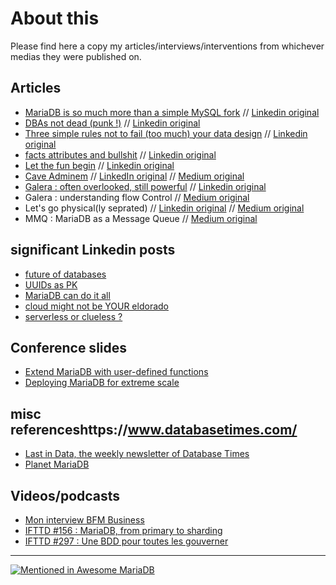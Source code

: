 # About this
Please find here a copy my articles/interviews/interventions from whichever medias they were published on.

## Articles
* [MariaDB is so much more than a simple MySQL fork](https://github.com/SylvainA77/articles/blob/main/MariaDB%3A-more-than-MySQL-fork.md) // [Linkedin original](https://www.linkedin.com/pulse/mariadb-so-much-more-than-just-mysql-fork-sylvain-arbaudie-blfpf)  
* [DBAs not dead (punk !)](https://github.com/SylvainA77/articles/blob/main/dba-not-dead.md) // [Linkedin original](https://www.linkedin.com/pulse/dbas-dead-punk-sylvain-arbaudie-o5w7e)  
* [Three simple rules not to fail (too much) your data design](https://github.com/SylvainA77/articles/blob/main/Three-rules-not-fail-data-design.md) // [Linkedin original](https://www.linkedin.com/pulse/three-simple-rules-fail-too-much-foundations-your-data-arbaudie-7vkwf)
* [facts attributes and bullshit](https://github.com/SylvainA77/articles/blob/main/facts-atributes-relations-bullshit.md) // [Linkedin original](https://www.linkedin.com/pulse/how-distinguish-facts-attributes-relations-from-sylvain-arbaudie-pmx1e)
* [Let the fun begin](https://github.com/SylvainA77/articles/blob/main/now-let-fun-begin.md) // [Linkedin original](https://www.linkedin.com/pulse/let-fun-begins-sylvain-arbaudie-utspe/)
* [Cave Adminem](https://github.com/SylvainA77/articles/blob/main/cave-adminem.md) // [LinkedIn original](https://www.linkedin.com/pulse/cave-adminem-sylvain-arbaudie-6dzfe) // [Medium original](https://medium.com/@arbaudie.it/cave-adminem-7c97503f289c)
* [Galera : often overlooked, still powerful](https://github.com/SylvainA77/articles/blob/main/galera-overlooked-powerfull.md) // [Linkedin original](https://www.linkedin.com/pulse/galera-often-overlooked-still-powerful-sylvain-arbaudie-aabce/)
* Galera : understanding flow Control // [Medium original](https://medium.com/@arbaudie.it/galera-understanding-flow-control-8775890b1332)
* Let's go physical(ly seprated) // [Linkedin original](https://www.linkedin.com/pulse/lets-go-physically-separated-sylvain-arbaudie-yzu3f/) // [Medium original](https://medium.com/@arbaudie.it/lets-go-physical-ly-separated-f810cca50f8e)
* MMQ : MariaDB as a Message Queue // [Medium original](https://medium.com/@arbaudie.it/mmq-mariadb-as-a-messsage-queue-c4e1e0ef339c) 


## significant Linkedin posts
* [future of databases](https://www.linkedin.com/posts/sylvain-arbaudie_dont-believe-the-big-database-hype-stonebraker-activity-7216835754117730304-jfQ1)
* [UUIDs as PK](https://www.linkedin.com/posts/sylvain-arbaudie_the-impact-of-uuid-and-ulid-as-primary-keys-activity-7167944343020892160-9Peh)
* [MariaDB can do it all](https://www.linkedin.com/posts/sylvain-arbaudie_database-architecture-mariadb-activity-7116079333642747904-HSGf)
* [cloud might not be YOUR eldorado](https://www.linkedin.com/posts/sylvain-arbaudie_we-have-left-the-cloud-activity-7082738267548217344--lOj)
* [serverless or clueless ?](https://www.linkedin.com/posts/sylvain-arbaudie_serverless-serverful-programming-activity-7243956985186893825-i07B)

## Conference slides
* [Extend MariaDB with user-defined functions](https://fr.slideshare.net/slideshow/extending-mariadb-with-userdefined-functions/135046794)
* [Deploying MariaDB for extreme scale](https://fr.slideshare.net/slideshow/deploying-mariadb-for-extreme-scale/134978907)  

## misc referenceshttps://www.databasetimes.com/
* [Last in Data, the weekly newsletter of Database Times](https://www.databasetimes.com/)
* [Planet MariaDB](https://mariadb.org/planet/)

## Videos/podcasts
* [Mon interview BFM Business](https://www.bfmtv.com/economie/replay-emissions/trajectoire/trajectoire-ar-bau-die-it-expertise-en-bdd-pour-decideurs-28-11_VN-202311280113.html)
* [IFTTD #156 : MariaDB, from primary to sharding](https://www.ifttd.io/episodes/maria-db)
* [IFTTD #297 : Une BDD pour toutes les gouverner](https://www.ifttd.io/episodes/convergence-des-bdd)
  
---

[![Mentioned in Awesome MariaDB](https://awesome.re/mentioned-badge.svg)](https://github.com/Vettabase/awesome-mariadb)
